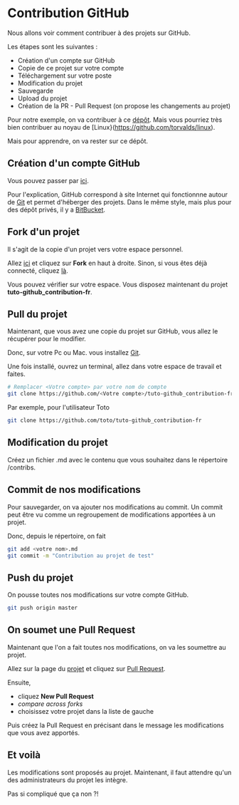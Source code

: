 # Contribution GitHub

Nous allons voir comment contribuer à des projets sur GitHub.

Les étapes sont les suivantes :
* Création d'un compte sur GitHub
* Copie de ce projet sur votre compte
* Téléchargement sur votre poste
* Modification du projet
* Sauvegarde
* Upload du projet
* Création de la PR - Pull Request (on propose les changements au projet)

Pour notre exemple, on va contribuer à ce [dépôt](https://github.com/Picta-it/tuto-github_contribution-fr).
Mais vous pourriez très bien contribuer au noyau de [Linux}(https://github.com/torvalds/linux).

Mais pour apprendre, on va rester sur ce dépôt.

## Création d'un compte GitHub

Vous pouvez passer par [ici](https://github.com/join).

Pour l'explication, GitHub correspond à site Internet qui fonctionnne autour de [Git](http://git-scm.com/) et permet d'héberger des projets. Dans le même style, mais plus pour des dépôt privés, il y a [BitBucket](https://bitbucket.org/).

## Fork d'un projet
Il s'agit de la copie d'un projet vers votre espace personnel.

Allez [ici](https://github.com/Picta-it/tuto-github_contribution-fr) et cliquez sur **Fork** en haut à droite.
Sinon, si vous êtes déjà connecté, cliquez [là](https://github.com/Picta-it/tuto-github_contribution-fr/fork).

Vous pouvez vérifier sur votre espace. Vous disposez maintenant du projet **tuto-github_contribution-fr**.

## Pull du projet
Maintenant, que vous avez une copie du projet sur GitHub, vous allez le récupérer pour le modifier.

Donc, sur votre Pc ou Mac. vous installez [Git](http://git-scm.com/download).

Une fois installé, ouvrez un terminal, allez dans votre espace de travail et faites.
```sh
# Remplacer <Votre compte> par votre nom de compte
git clone https://github.com/<Votre compte>/tuto-github_contribution-fr
```

Par exemple, pour l'utilisateur Toto
```sh
git clone https://github.com/toto/tuto-github_contribution-fr
```

## Modification du projet
Créez un fichier **<votre nom>**.md avec le contenu que vous souhaitez dans le répertoire /contribs.

## Commit de nos modifications
Pour sauvegarder, on va ajouter nos modifications au commit.
Un commit peut être vu comme un regroupement de modifications apportées à un projet.

Donc, depuis le répertoire, on fait
```sh
git add <votre nom>.md
git commit -m "Contribution au projet de test"
```

## Push du projet
On pousse toutes nos modifications sur votre compte GitHub.

```sh
git push origin master
```

## On soumet une Pull Request
Maintenant que l'on a fait toutes nos modifications, on va les soumettre au projet.

Allez sur la page du [projet](https://github.com/Picta-it/tuto-github_contribution-fr) et cliquez sur [Pull Request](https://github.com/Picta-it/tuto-github_contribution-fr/pulls).

Ensuite,
* cliquez **New Pull Request**
* *compare across forks*
* choisissez votre projet dans la liste de gauche

Puis créez la Pull Request en précisant dans le message les modifications que vous avez apportés.

## Et voilà
Les modifications sont proposés au projet. Maintenant, il faut attendre qu'un des administrateurs du projet les intègre.

Pas si compliqué que ça non ?!
